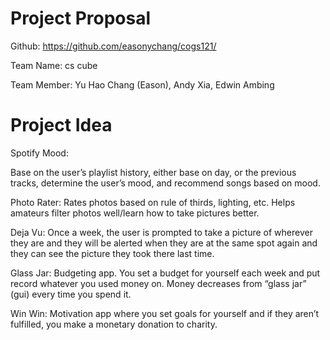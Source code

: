 Project Proposal
====

Github: https://github.com/easonychang/cogs121/

Team Name: cs cube

Team Member:
Yu Hao Chang (Eason),
Andy Xia,
Edwin Ambing



Project Idea
====

Spotify Mood:

Base on the user’s playlist history, either base on day, or the previous tracks, determine the user’s mood, and recommend songs based on mood.

Photo Rater:
	Rates photos based on rule of thirds, lighting, etc. Helps amateurs filter photos well/learn how to take pictures better.

Deja Vu: 
	Once a week, the user is prompted to take a picture of wherever they are and they will be alerted when they are at the same spot again and they can see the picture they took there last time.

Glass Jar:
	Budgeting app. You set a budget for yourself each week and put record whatever you used money on. Money decreases from “glass jar” (gui) every time you spend it. 

Win Win: 
	Motivation app where you set goals for yourself and if they aren’t fulfilled, you make a monetary donation to charity. 

